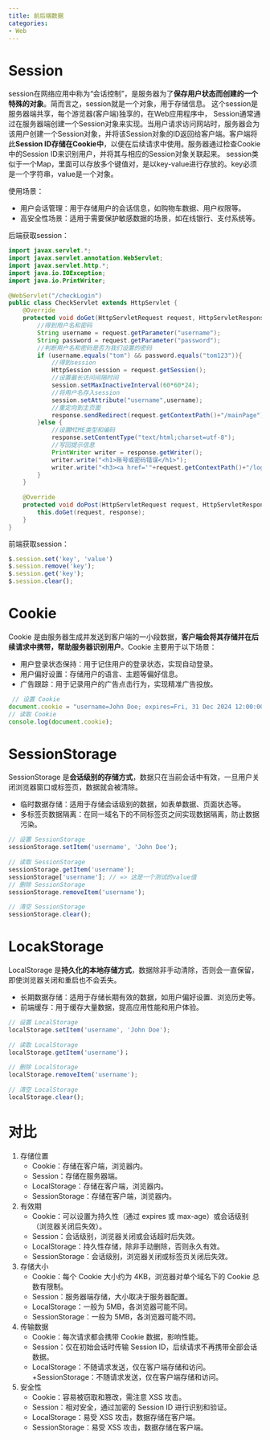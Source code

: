 ```yaml
---
title: 前后端数据
categories: 
- Web
---
```

# Session
session在网络应用中称为“会话控制”，是服务器为了<b>保存用户状态而创建的一个特殊的对象</b>。简而言之，session就是一个对象，用于存储信息。 这个session是服务器端共享，每个游览器(客户端)独享的，在Web应用程序中，
Session通常通过在服务器端创建一个Session对象来实现。当用户请求访问网站时，服务器会为该用户创建一个Session对象，并将该Session对象的ID返回给客户端。客户端将此<b>Session ID存储在Cookie中</b>，以便在后续请求中使用。服务器通过检查Cookie中的Session ID来识别用户，并将其与相应的Session对象关联起来。
session类似于一个Map，里面可以存放多个键值对，是以key-value进行存放的。key必须是一个字符串，value是一个对象。

使用场景：
+ 用户会话管理：用于存储用户的会话信息，如购物车数据、用户权限等。
+ 高安全性场景：适用于需要保护敏感数据的场景，如在线银行、支付系统等。

后端获取session：
```Java
import javax.servlet.*;
import javax.servlet.annotation.WebServlet;
import javax.servlet.http.*;
import java.io.IOException;
import java.io.PrintWriter;
 
@WebServlet("/checkLogin")
public class CheckServlet extends HttpServlet {
    @Override
    protected void doGet(HttpServletRequest request, HttpServletResponse response) throws ServletException, IOException {
        //得到用户名和密码
        String username = request.getParameter("username");
        String password = request.getParameter("password");
        //判断用户名和密码是否为我们设置的密码
        if (username.equals("tom") && password.equals("tom123")){
            //得到session
            HttpSession session = request.getSession();
            //设置最长访问间隔时间
            session.setMaxInactiveInterval(60*60*24);
            //将用户名存入session
            session.setAttribute("username",username);
            //重定向到主页面
            response.sendRedirect(request.getContextPath()+"/mainPage");
        }else {
            //设置MIME类型和编码
            response.setContentType("text/html;charset=utf-8");
            //写回提示信息
            PrintWriter writer = response.getWriter();
            writer.write("<h1>账号或密码错误</h1>");
            writer.write("<h3><a href='"+request.getContextPath()+"/login.html'>点击重新登录</a></h3>");
        }
    }
 
    @Override
    protected void doPost(HttpServletRequest request, HttpServletResponse response) throws ServletException, IOException {
        this.doGet(request, response);
    }
}
```

前端获取session：
```Javascript
$.session.set('key', 'value')
$.session.remove('key');
$.session.get('key');
$.session.clear(); 
```

# Cookie
Cookie 是由服务器生成并发送到客户端的一小段数据，<b>客户端会将其存储并在后续请求中携带，帮助服务器识别用户</b>。Cookie 主要用于以下场景：
+ 用户登录状态保持：用于记住用户的登录状态，实现自动登录。
+ 用户偏好设置：存储用户的语言、主题等偏好信息。
+ 广告跟踪：用于记录用户的广告点击行为，实现精准广告投放。

```javascript
 // 设置 Cookie
document.cookie = "username=John Doe; expires=Fri, 31 Dec 2024 12:00:00 UTC; path=/";
// 读取 Cookie
console.log(document.cookie);
```
# SessionStorage
SessionStorage 是<b>会话级别的存储方式</b>，数据只在当前会话中有效，一旦用户关闭浏览器窗口或标签页，数据就会被清除。
+ 临时数据存储：适用于存储会话级别的数据，如表单数据、页面状态等。
+ 多标签页数据隔离：在同一域名下的不同标签页之间实现数据隔离，防止数据污染。
```javascript
// 设置 SessionStorage
sessionStorage.setItem('username', 'John Doe');
 
// 读取 SessionStorage
sessionStorage.getItem('username');
sessionStorage['username']; // => 这是一个测试的value值
// 删除 SessionStorage
sessionStorage.removeItem('username');
 
// 清空 SessionStorage
sessionStorage.clear();
```

# LocakStorage
LocalStorage 是<b>持久化的本地存储方式</b>，数据除非手动清除，否则会一直保留，即使浏览器关闭和重启也不会丢失。

+ 长期数据存储：适用于存储长期有效的数据，如用户偏好设置、浏览历史等。
+ 前端缓存：用于缓存大量数据，提高应用性能和用户体验。
```javascript
// 设置 LocalStorage
localStorage.setItem('username', 'John Doe');
 
// 读取 LocalStorage
localStorage.getItem('username')；
 
// 删除 LocalStorage
localStorage.removeItem('username');
 
// 清空 LocalStorage
localStorage.clear();
```
# 对比
1. 存储位置
    + Cookie：存储在客户端，浏览器内。
    + Session：存储在服务器端。
    + LocalStorage：存储在客户端，浏览器内。
    + SessionStorage：存储在客户端，浏览器内。
2. 有效期
    + Cookie：可以设置为持久性（通过 expires 或 max-age）或会话级别（浏览器关闭后失效）。
    + Session：会话级别，浏览器关闭或会话超时后失效。
    + LocalStorage：持久性存储，除非手动删除，否则永久有效。
    + SessionStorage：会话级别，浏览器关闭或标签页关闭后失效。
3. 存储大小
    + Cookie：每个 Cookie 大小约为 4KB，浏览器对单个域名下的 Cookie 总数有限制。
    + Session：服务器端存储，大小取决于服务器配置。
    + LocalStorage：一般为 5MB，各浏览器可能不同。
    + SessionStorage：一般为 5MB，各浏览器可能不同。
4. 传输数据
    + Cookie：每次请求都会携带 Cookie 数据，影响性能。
    + Session：仅在初始会话时传输 Session ID，后续请求不再携带全部会话数据。
    + LocalStorage：不随请求发送，仅在客户端存储和访问。
    +SessionStorage：不随请求发送，仅在客户端存储和访问。
5. 安全性
    + Cookie：容易被窃取和篡改，需注意 XSS 攻击。
    + Session：相对安全，通过加密的 Session ID 进行识别和验证。
    + LocalStorage：易受 XSS 攻击，数据存储在客户端。
    + SessionStorage：易受 XSS 攻击，数据存储在客户端。